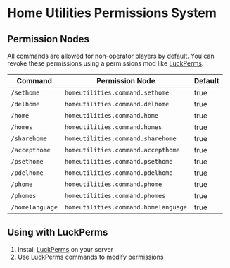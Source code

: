 # Home Utilities Permissions System

## Permission Nodes

All commands are allowed for non-operator players by default. You can revoke these permissions using a permissions mod like [LuckPerms](https://luckperms.net/).

| Command | Permission Node | Default |
| ------- | --------------- | ------- |
| `/sethome` | `homeutilities.command.sethome` | true  |
| `/delhome` | `homeutilities.command.delhome` | true  |
| `/home` | `homeutilities.command.home` | true  |
| `/homes` | `homeutilities.command.homes` | true  |
| `/sharehome` | `homeutilities.command.sharehome` | true  |
| `/accepthome` | `homeutilities.command.accepthome` | true  |
| `/psethome` | `homeutilities.command.psethome` | true  |
| `/pdelhome` | `homeutilities.command.pdelhome` | true  |
| `/phome` | `homeutilities.command.phome` | true  |
| `/phomes` | `homeutilities.command.phomes` | true  |
| `/homelanguage` | `homeutilities.command.homelanguage` | true  |

## Using with LuckPerms

1. Install [LuckPerms](https://luckperms.net/) on your server
2. Use LuckPerms commands to modify permissions

